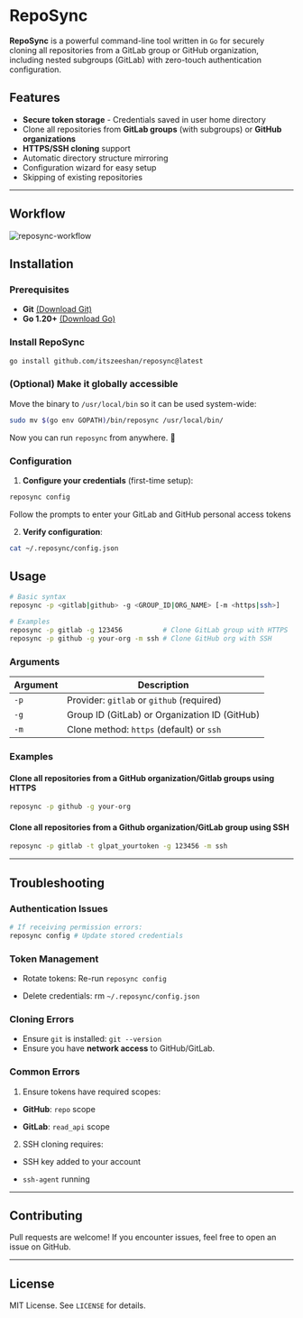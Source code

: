 # RepoSync

**RepoSync** is a powerful command-line tool written in `Go` for securely cloning all repositories from a GitLab group or GitHub organization, including nested subgroups (GitLab) with zero-touch authentication configuration.

## Features

- **Secure token storage** - Credentials saved in user home directory
- Clone all repositories from **GitLab groups** (with subgroups) or **GitHub organizations**
- **HTTPS/SSH cloning** support
- Automatic directory structure mirroring
- Configuration wizard for easy setup
- Skipping of existing repositories

---

## Workflow

![reposync-workflow](https://mermaid.ink/img/pako:eNqNkl1vgjAUx7_KU546H4RQdXMPlOj25p6MezH6kMJeZAQSIKMFv3sj47bn8ZT_7u-_uwm7kZJnSHyyF7TOYRN-3Vagvu9JLKmQO3h4-Nb_bFCAaKsGBNa8OVdpD49djAWmEl4FP7IMxcUYH7VjwWTU_u4hSOYo0xyMhh9X--4TuKIKDP-DSt-BwRWEWRcUvEJYo8x5dmsWmpQRM10w2mxu8R7micGPjIIO7T5CcRz1sPiAqMANmOuSkbo-F2jmAFZByIW6LBfnG7YwmBGRFsskyDE9wPJN22B2Yo1sYMVjWhTvvqXub1I9PCXxgVXwMgereu4hIccGXrg0ZXp4TmYnTFuJ1yfSDrzxz7r7Konp0Qz8qeWTzq-TgJd1gZLxSj1i09D9e4GVAQyutfhMZlWm0sQiJYqSskytSHcltkTmWOKW-OqYUXHYkm11URxtJY_VahBfihYtIni7z4n_RotGqbbOqMSQUbVn5b9oTatfnN9p4nfkRHx3ZA-Gjus43nA0th3Ps8iZ-I498Dzbc4dfnIk7ccfTi0X-6ALDgQqMpp4zdcYjZ2KPxxbBjKk_tjZf2-1vfwHrVZGF?type=png)

## Installation

### Prerequisites

- **Git** [(Download Git)](https://github.com/git-guides/install-git)
- **Go 1.20+** [(Download Go)](https://go.dev/doc/install)

### Install RepoSync

```sh
go install github.com/itszeeshan/reposync@latest
```

### (Optional) Make it globally accessible

Move the binary to `/usr/local/bin` so it can be used system-wide:

```sh
sudo mv $(go env GOPATH)/bin/reposync /usr/local/bin/
```

Now you can run `reposync` from anywhere. 🚀

### Configuration

1. **Configure your credentials** (first-time setup):

```sh
reposync config
```

Follow the prompts to enter your GitLab and GitHub personal access tokens

2. **Verify configuration**:

```sh
cat ~/.reposync/config.json
```

## Usage

```sh
# Basic syntax
reposync -p <gitlab|github> -g <GROUP_ID|ORG_NAME> [-m <https|ssh>]

# Examples
reposync -p gitlab -g 123456          # Clone GitLab group with HTTPS
reposync -p github -g your-org -m ssh # Clone GitHub org with SSH
```

### Arguments

| Argument | Description                                   |
| -------- | --------------------------------------------- |
| `-p`     | Provider: `gitlab` or `github` (required)     |
| `-g`     | Group ID (GitLab) or Organization ID (GitHub) |
| `-m`     | Clone method: `https` (default) or `ssh`      |

### Examples

#### Clone all repositories from a GitHub organization/Gitlab groups using HTTPS

```sh
reposync -p github -g your-org
```

#### Clone all repositories from a Github organization/GitLab group using SSH

```sh
reposync -p gitlab -t glpat_yourtoken -g 123456 -m ssh
```

---

## Troubleshooting

### Authentication Issues

```sh
# If receiving permission errors:
reposync config # Update stored credentials
```

### Token Management

- Rotate tokens: Re-run `reposync config`

- Delete credentials: rm `~/.reposync/config.json`

### Cloning Errors

- Ensure `git` is installed: `git --version`
- Ensure you have **network access** to GitHub/GitLab.

### Common Errors

1. Ensure tokens have required scopes:

- **GitHub**: `repo` scope

- **GitLab**: `read_api` scope

2. SSH cloning requires:

- SSH key added to your account

- `ssh-agent` running

---

## Contributing

Pull requests are welcome! If you encounter issues, feel free to open an issue on GitHub.

---

## License

MIT License. See `LICENSE` for details.
